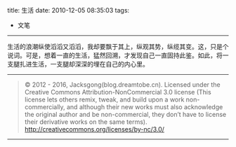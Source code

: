 title: 生活
date: 2010-12-05 08:35:03
tags:
- 文笔

---

生活的浪潮纵使滔滔又滔滔，我却要飘于其上，纵观其势，纵缆其变。这，只是个说词。可是，想着一直的生活，猛然回溯，才发现自己一直固持此鉴。如此，将一支腿扎进生活，一支腿却深深的埋在自己的内心里。

---

> © 2012 - 2016, Jacksgong(blog.dreamtobe.cn). Licensed under the Creative Commons Attribution-NonCommercial 3.0 license (This license lets others remix, tweak, and build upon a work non-commercially, and although their new works must also acknowledge the original author and be non-commercial, they don’t have to license their derivative works on the same terms). http://creativecommons.org/licenses/by-nc/3.0/

---
